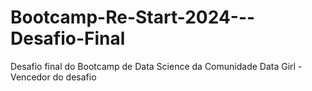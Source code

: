 # Bootcamp-Re-Start-2024---Desafio-Final
Desafio final do Bootcamp de Data Science da Comunidade Data Girl - Vencedor do desafio
